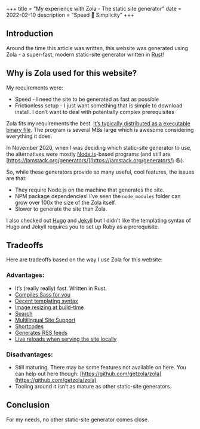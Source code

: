 +++
title = "My experience with Zola - The static site generator"
date = 2022-02-10
description = "Speed 🤝 Simplicity"
+++

## Introduction 

Around the time this article was written, this website was generated using Zola - a super-fast, modern static-site generator written in [Rust](https://www.rust-lang.org/)!

## Why is Zola used for this website?

My requirements were:

- Speed - I need the site to be generated as fast as possible
- Frictionless setup - I just want something that is simple to download install. I don’t want to deal with potentially complex prerequisites

Zola fits my requirements the best. [It’s typically distributed as a executable binary file](https://www.getzola.org/documentation/getting-started/installation/). The program is several MBs large which is awesome considering everything it does.

In November 2020, when I was deciding which static-site generator to use, the alternatives were mostly [Node.js](https://nodejs.org/en/)-based programs (and still are [https://jamstack.org/generators/](https://jamstack.org/generators/) 😆).

So, while these generators provide so many useful, cool features, the issues are that:

- They require Node.js on the machine that generates the site.
- NPM package dependencies! I’ve seen the `node_modules` folder can grow over 100x the size of the Zola itself.
- Slower to generate the site than Zola.

I also checked out [Hugo](https://gohugo.io/) and [Jekyll](https://jekyllrb.com/) but I didn’t like the templating syntax of Hugo and Jekyll requires you to set up Ruby as a prerequisite.

## Tradeoffs

Here are tradeoffs based on the way I use Zola for this website:

### Advantages:

- It’s (really really) fast. Written in Rust. 
- [Compiles Sass for you](https://www.getzola.org/documentation/content/sass/)
- [Decent templating syntax](https://tera.netlify.app/)
- [Image resizing at build-time](https://www.getzola.org/documentation/content/image-processing/)
- [Search](https://www.getzola.org/documentation/content/search/)
- [Multilingual Site Support](https://www.getzola.org/documentation/content/multilingual/)
- [Shortcodes](https://www.getzola.org/documentation/content/shortcodes/)
- [Generates RSS feeds](https://www.getzola.org/documentation/templates/feeds/)
- [Live reloads when serving the site locally](https://www.getzola.org/documentation/getting-started/cli-usage/#serve)

### Disadvantages:
- Still maturing. There may be some features not available on here. You can help out here though: [https://github.com/getzola/zola](https://github.com/getzola/zola)
- Tooling around it isn’t as mature as other static-site generators.

## Conclusion

For my needs, no other static-site generator comes close.
